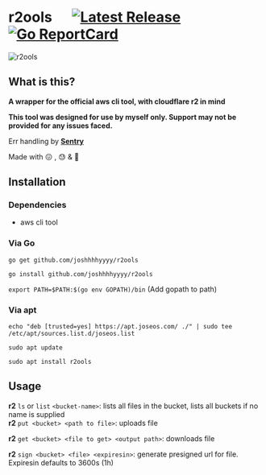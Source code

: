 # r2ools &nbsp; &nbsp; &nbsp;[![Latest Release](https://img.shields.io/github/release/joshhhhyyyy/r2ools.svg)](https://github.com/joshhhhyyyy/r2ools/releases)      [![Go ReportCard](https://goreportcard.com/badge/joshhhhyyyy/r2ools)](https://goreportcard.com/report/joshhhhyyyy/r2ools)
![r2ools](https://socialify.git.ci/joshhhhyyyy/r2ools/image?font=Source%20Code%20Pro&language=1&name=1&owner=1&pattern=Overlapping%20Hexagons&theme=Dark)

## What is this?
**A wrapper for the official aws cli tool, with cloudflare r2 in mind**

**This tool was designed for use by myself only. Support may not be provided for any issues faced.**

Err handling by **[Sentry](sentry.io)** 

Made with 😖 , 😓 &amp; 🤮

## Installation
### Dependencies
- aws cli tool
### Via Go
```go get github.com/joshhhhyyyy/r2ools```

```go install github.com/joshhhhyyyy/r2ools```

```export PATH=$PATH:$(go env GOPATH)/bin``` (Add gopath to path)

### Via apt
```echo "deb [trusted=yes] https://apt.joseos.com/ ./" | sudo tee /etc/apt/sources.list.d/joseos.list```

```sudo apt update```

```sudo apt install r2ools```

## Usage
**r2** ```ls``` or ```list``` ```<bucket-name>```: lists all files in the bucket, lists all buckets if no name is supplied   
**r2** ```put <bucket> <path to file>```: uploads file

**r2** ```get <bucket> <file to get> <output path>```: downloads file

**r2** ```sign <bucket> <file> <expiresin>```: generate presigned url for file. Expiresin defaults to 3600s (1h)

	
